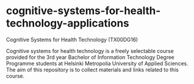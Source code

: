 # cognitive-systems-for-health-technology-applications

Cognitive Systems for Health Technology (TX00DG16)

Cognitive systems for health technology is a freely selectable course provided for the 3rd year Bachelor of Information Technology Degree Programme students at Helsinki Metropolia University of Applied Sciences. The aim of this repository is to collect materials and links related to this course.
